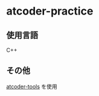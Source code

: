 # atcoder-practice

## 使用言語
C++

## その他
[atcoder-tools](https://github.com/kyuridenamida/atcoder-tools) を使用
